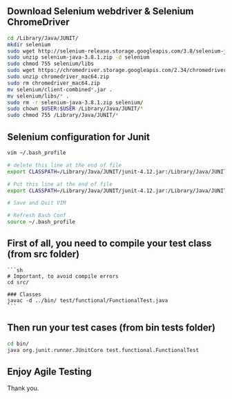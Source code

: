 ## Download Selenium webdriver & Selenium ChromeDriver

```sh
cd /Library/Java/JUNIT/
mkdir selenium
sudo wget http://selenium-release.storage.googleapis.com/3.8/selenium-java-3.8.1.zip
sudo unzip selenium-java-3.8.1.zip -d selenium
sudo chmod 755 selenium/libs
sudo wget https://chromedriver.storage.googleapis.com/2.34/chromedriver_mac64.zip
sudo unzip chromedriver_mac64.zip
sudo rm chromedriver_mac64.zip
mv selenium/client-combined*.jar .
mv selenium/libs/* .
sudo rm -r selenium-java-3.8.1.zip selenium/
sudo chown $USER:$USER /Library/Java/JUNIT/*
sudo chmod 755 /Library/Java/JUNIT/*
```

## Selenium configuration for Junit

```sh
vim ~/.bash_profile

# delete this line at the end of file
export CLASSPATH=/Library/Java/JUNIT/junit-4.12.jar:/Library/Java/JUNIT/hamcrest-all-1.3.jar:.

# Put this line at the end of file
export CLASSPATH=/Library/Java/JUNIT/junit-4.12.jar:/Library/Java/JUNIT/hamcrest-all-1.3.jar:/Library/Java/JUNIT/chromedriver:/Library/Java/JUNIT/client-combined-3.8.1.jar:/Library/Java/JUNIT/client-combined-3.8.1-sources.jar:/Library/Java/JUNIT/selenium-server-standalone-3.8.1.jar:.

# Save and Quit VIM

# Refresh Bash Conf
source ~/.bash_profile
```

## First of all, you need to compile your test class (from src folder)

	```sh
    # Important, to avoid compile errors
	cd src/

	### Classes
	javac -d ../bin/ test/functional/FunctionalTest.java
	```

## Then run your test cases (from bin tests folder)

```sh
cd bin/
java org.junit.runner.JUnitCore test.functional.FunctionalTest
```

## Enjoy Agile Testing

Thank you.
